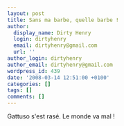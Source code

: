 ```yaml
---
layout: post
title: Sans ma barbe, quelle barbe !
author:
  display_name: Dirty Henry
  login: dirtyhenry
  email: dirtyhenry@gmail.com
  url: ''
author_login: dirtyhenry
author_email: dirtyhenry@gmail.com
wordpress_id: 439
date: '2008-03-14 12:51:00 +0100'
categories: []
tags: []
comments: []
---
```

Gattuso s'est rasé. Le monde va mal !
